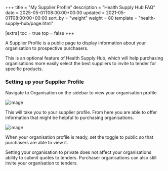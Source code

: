 +++
title = "My Supplier Profile"
description = "Health Supply Hub FAQ"
date = 2025-05-01T08:00:00+00:00
updated = 2021-05-01T08:00:00+00:00
sort_by = "weight"
weight = 80
template = "health-supply-hub/page.html"

[extra]
toc = true
top = false
+++

A Supplier Profile is a public page to display information about your organisation to prospective purchasers.

This is an optional feature of Health Supply Hub, which will help purchasing organisations more easily select the best suppliers to invite to tender for specific products.

### Setting up your Supplier Profile

Navigate to Organisation on the sidebar to view your organisation profile.

![image](/health-supply-hub/supplier/images/organisation-button.png)

This will take you to your supplier profile. From here you are able to offer information that might be helpful to purchasing organisations.

![image](/health-supply-hub/supplier/images/supplier-profile.png)

When your organisation profile is ready, set the toggle to public so that purchasers are able to view it.

<div class="note">
    Setting your organisation to private does not affect your organisations ability to submit quotes to tenders. Purchaser organisations can also still invite your organisation to tenders.
</div>
